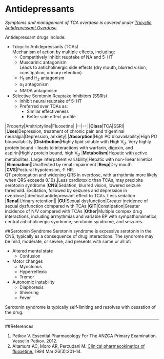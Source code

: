 # Antidepressants

*Symptoms and management of TCA overdose is covered under [Tricyclic Antidepressant Overdose](tricyclic_antidepressant_overdose.md).*

Antidepressant drugs include:
* Tricyclic Antidepressants (TCAs)  
Mechanism of action by multiple effects, including:
  * Competitively inhibit reuptake of NA and 5-HT
  * Muscarinic antagonism  
  Leads to anticholinergic side effects (dry mouth, blurred vision, constipation, urinary retention).
  * H<sub>1</sub> and H<sub>2</sub> antagonism
  * α<sub>1</sub> antagonism
  * NMDA antagonism
* Selective Serotonin Reuptake Inhibitors (SSRIs)
  * Inhibit neural reuptake of 5-HT
  * Preferred over TCAs as:
    * Similar effectiveness
    * Better side effect profile
    

|Property|Amitriptyline|Fluoxetine|
|--|--|
|**Class**|TCA|SSRI|
|**Uses**|Depression, treatment of chronic pain and trigeminal neuralgia|Depression, anxiety|
|**Absorption**|High PO bioavailability|High PO bioavailability
|**Distribution**|Highly lipid soluble with High V<sub>D</sub>. Very highly protein bound - leads to interactions with warfarin, digoxin, and aspirin|Highly protein bound, high V<sub>D</sub>
|**Metabolism**|Hepatic with active metabolites. Large interpatient variability|Hepatic with non-linear kinetics
|**Elimination**||Unaffected by renal impairment
|**Resp**|Dry mouth
|**CVS**|Postural hypotension, ↑ HR.<br>QT prolongation and widening QRS in overdose, with arrhythmia more likely when QRS exceeds 0.16s.|Less cardiotoxic than TCAs, may precipite serotonin syndrome
|**CNS**|Sedation, blurred vision, lowered seizure threshold. Excitation, followed by seizures and depression in overdose.|Identical antidepressant effect to TCAs. Less sedation
|**Renal**|Urinary retention||
|**GU**|Sexual dysfunction|Greater incidence of sexual dysfunction compared with TCAs
|**GIT**|Constipation|Greater incidence of N/V compared with TCAs
|**Other**|Multiple compex drug interactions, including arrhythmias and variable BP with sympathomimetics, central anticholinergic syndrome, serotonin syndrome, and seizures.






##Serotonin Syndrome
Serotonin syndrome is excessive serotonin in the CNS, typically as a consequence of drug interactions. The syndrome may be mild, moderate, or severe, and presents with some or all of:
* Altered mental state
  * Confusion
* Motor changes
  * Myoclonus
  * Hyperreflexia
  * Tremor
* Autonomic instability
  * Diaphoresis
  * Shivering
  * Fever

Serotonin syndrome is typically self-limiting and resolves with cessation of the drug.

---
##References
1. Petkov V. Essential Pharmacology For The ANZCA Primary Examination. Vesselin Petkov. 2012.
2. Altamura AC, Moro AR, Percudani M. [Clinical pharmacokinetics of fluoxetine.](https://www.ncbi.nlm.nih.gov/pubmed/8194283) 1994 Mar;26(3):201-14.